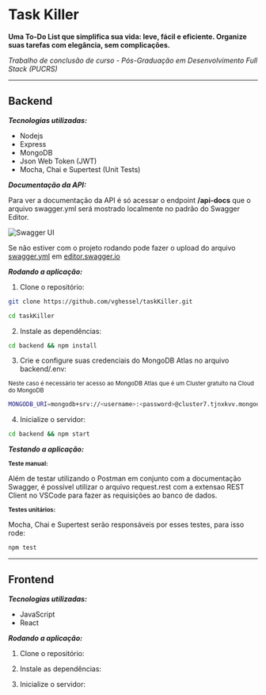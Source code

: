# Task Killer

**Uma To-Do List que simplifica sua vida: leve, fácil e eficiente. Organize suas tarefas com elegância, sem complicações.**

*Trabalho de conclusão de curso - Pós-Graduação em Desenvolvimento Full Stack (PUCRS)*

---
## Backend
***Tecnologias utilizadas:***
* Nodejs
* Express
* MongoDB
* Json Web Token (JWT)
* Mocha, Chai e Supertest (Unit Tests)

***Documentação da API:***

Para ver a documentação da API é só acessar o endpoint **/api-docs** que o arquivo swagger.yml será mostrado localmente no padrão do Swagger Editor.

![Swagger UI](img/swagger.jpg)

Se não estiver com o projeto rodando pode fazer o upload do arquivo [swagger.yml](backend/swagger.yml) em [editor.swagger.io](https://editor.swagger.io/)


***Rodando a aplicação:***
1. Clone o repositório:

```bash
git clone https://github.com/vghessel/taskKiller.git
```

```bash
cd taskKiller
```

2. Instale as dependências:

```bash
cd backend && npm install
```

3. Crie e configure suas credenciais do MongoDB Atlas no arquivo backend/.env:

<sub>Neste caso é necessário ter acesso ao MongoDB Atlas que é um Cluster gratuíto na Cloud do MongoDB</sub>

```bash
MONGODB_URI=mongodb+srv://<username>:<password>@cluster7.tjnxkvv.mongodb.net/?retryWrites=true&w=majority
```

4. Inicialize o servidor:

```bash
cd backend && npm start
```

***Testando a aplicação:***

<sub>**Teste manual:**</sub>

Além de testar utilizando o Postman em conjunto com a documentação Swagger, é possível utilizar o arquivo request.rest com a extensao REST Client no VSCode para fazer as requisições ao banco de dados.

<sub>**Testes unitários:**</sub>

Mocha, Chai e Supertest serão responsáveis por esses testes, para isso rode:

```bash
npm test
```

---
## Frontend

***Tecnologias utilizadas:***
* JavaScript
* React


***Rodando a aplicação:***
1. Clone o repositório:


2. Instale as dependências:
    

3. Inicialize o servidor:

